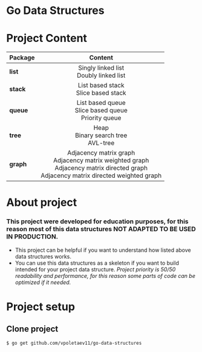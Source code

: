 # Go Data Structures


# Project Content
| Package   | Content                                                   |
| ----------|:---------------------------------------------------------:|
| **list**  | Singly linked list<br/>Doubly linked list                 |
| **stack** | List based stack<br/>Slice based stack                    |
| **queue** | List based queue<br/>Slice based queue<br/>Priority queue |
| **tree**  | Heap<br/>Binary search tree<br/>AVL-tree                  |
| **graph** | Adjacency matrix graph<br/>Adjacency matrix weighted graph<br/>Adjacency matrix directed graph<br/>Adjacency matrix directed weighted graph |


# About project
### This project were developed for education purposes, for this reason most of this data structures NOT ADAPTED TO BE USED IN PRODUCTION.
* This project can be helpful if you want to understand how listed above data structures works.
* You can use this data structures as a skeleton if you want to build intended for your project data structure. *Project priority is 50/50 readability and performance, for this reason some parts of code can be optimized if it needed.*

# Project setup
## Clone project
```shell
$ go get github.com/vpoletaev11/go-data-structures
```